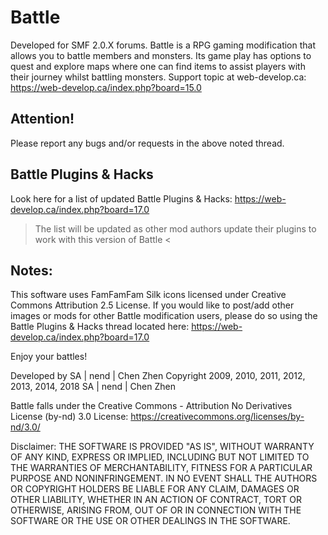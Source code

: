 Battle
======
Developed for SMF 2.0.X forums.
Battle is a RPG gaming modification that allows you to battle members and monsters.
Its game play has options to quest and explore maps where one can find items to assist players with their journey whilst battling monsters.
Support topic at web-develop.ca: https://web-develop.ca/index.php?board=15.0

Attention!
----------
Please report any bugs and/or requests in the above noted thread.

Battle Plugins & Hacks
----------------------
Look here for a list of updated Battle Plugins & Hacks: https://web-develop.ca/index.php?board=17.0
> The list will be updated as other mod authors update their plugins to work with this version of Battle <

Notes:
------
This software uses FamFamFam Silk icons licensed under Creative Commons Attribution 2.5 License.
If you would like to post/add other images or mods for other Battle modification users,
please do so using the Battle Plugins & Hacks thread located here: https://web-develop.ca/index.php?board=17.0

Enjoy your battles!

Developed by SA | nend | Chen Zhen
Copyright 2009, 2010, 2011, 2012, 2013, 2014, 2018 SA | nend | Chen Zhen

Battle falls under the Creative Commons - Attribution No Derivatives License (by-nd) 3.0
License: https://creativecommons.org/licenses/by-nd/3.0/

Disclaimer:
THE SOFTWARE IS PROVIDED "AS IS", WITHOUT WARRANTY OF ANY KIND, EXPRESS OR IMPLIED, INCLUDING BUT NOT LIMITED TO THE WARRANTIES OF MERCHANTABILITY,
FITNESS FOR A PARTICULAR PURPOSE AND NONINFRINGEMENT. IN NO EVENT SHALL THE AUTHORS OR COPYRIGHT HOLDERS BE LIABLE FOR ANY CLAIM, DAMAGES OR OTHER LIABILITY,
WHETHER IN AN ACTION OF CONTRACT, TORT OR OTHERWISE, ARISING FROM, OUT OF OR IN CONNECTION WITH THE SOFTWARE OR THE USE OR OTHER DEALINGS IN THE SOFTWARE.

